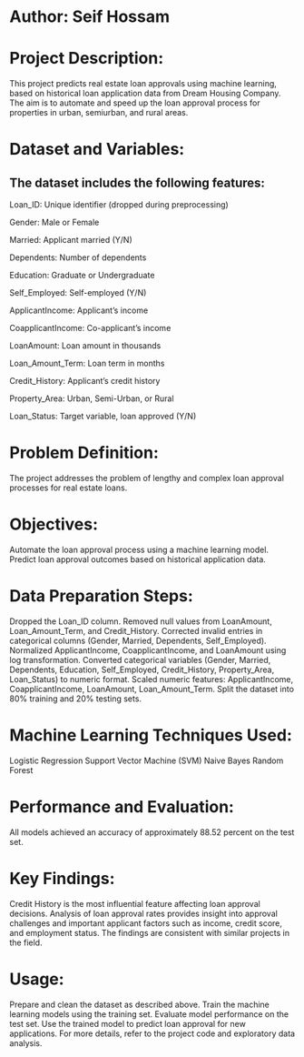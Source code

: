 # Author: Seif Hossam

# Project Description:
This project predicts real estate loan approvals using machine learning, based on historical loan application data from Dream Housing Company. The aim is to automate and speed up the loan approval process for properties in urban, semiurban, and rural areas.

# Dataset and Variables:
## The dataset includes the following features:

Loan_ID: Unique identifier (dropped during preprocessing)

Gender: Male or Female

Married: Applicant married (Y/N)

Dependents: Number of dependents

Education: Graduate or Undergraduate

Self_Employed: Self-employed (Y/N)

ApplicantIncome: Applicant’s income

CoapplicantIncome: Co-applicant’s income

LoanAmount: Loan amount in thousands

Loan_Amount_Term: Loan term in months

Credit_History: Applicant’s credit history

Property_Area: Urban, Semi-Urban, or Rural

Loan_Status: Target variable, loan approved (Y/N)

# Problem Definition:
The project addresses the problem of lengthy and complex loan approval processes for real estate loans.

# Objectives:
Automate the loan approval process using a machine learning model.
Predict loan approval outcomes based on historical application data.

# Data Preparation Steps:
Dropped the Loan_ID column.
Removed null values from LoanAmount, Loan_Amount_Term, and Credit_History.
Corrected invalid entries in categorical columns (Gender, Married, Dependents, Self_Employed).
Normalized ApplicantIncome, CoapplicantIncome, and LoanAmount using log transformation.
Converted categorical variables (Gender, Married, Dependents, Education, Self_Employed, Credit_History, Property_Area, Loan_Status) to numeric format.
Scaled numeric features: ApplicantIncome, CoapplicantIncome, LoanAmount, Loan_Amount_Term.
Split the dataset into 80% training and 20% testing sets.

# Machine Learning Techniques Used:
Logistic Regression
Support Vector Machine (SVM)
Naive Bayes
Random Forest

# Performance and Evaluation:
All models achieved an accuracy of approximately 88.52 percent on the test set.

# Key Findings:
Credit History is the most influential feature affecting loan approval decisions.
Analysis of loan approval rates provides insight into approval challenges and important applicant factors such as income, credit score, and employment status.
The findings are consistent with similar projects in the field.

# Usage:
Prepare and clean the dataset as described above.
Train the machine learning models using the training set.
Evaluate model performance on the test set.
Use the trained model to predict loan approval for new applications.
For more details, refer to the project code and exploratory data analysis.
